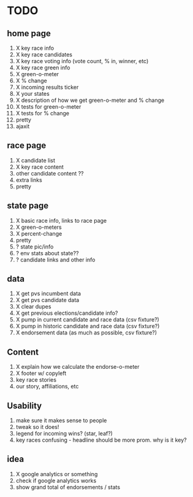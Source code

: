 # TODO #

## home page ##
  1. X key race info
  1. X key race candidates
  1. X key race voting info (vote count, % in, winner, etc)
  1. X key race green info
  1. X green-o-meter
  1. X % change
  1. X incoming results ticker
  1. X your states
  1. X description of how we get green-o-meter and % change
  1. X tests for green-o-meter
  1. X tests for % change
  1. pretty
  1. ajaxit

## race page ##
  1. X candidate list
  1. X key race content
  1. other candidate content ??
  1. extra links
  1. pretty

## state page ##
  1. X basic race info, links to race page
  1. X green-o-meters
  1. X percent-change
  1. pretty
  1. ? state pic/info
  1. ? env stats about state??
  1. ? candidate links and other info

## data ##
  1. X get pvs incumbent data
  1. X get pvs candidate data
  1. X clear dupes
  1. X get previous elections/candidate info?
  1. X pump in current candidate and race data (csv fixture?)
  1. X pump in historic candidate and race data (csv fixture?)
  1. X endorsement data (as much as possible, csv fixture?)

## Content ##
  1. X explain how we calculate the endorse-o-meter
  1. X footer w/ copyleft
  1. key race stories
  1. our story, affiliations, etc

## Usability ##
  1. make sure it makes sense to people
  1. tweak so it does!
  1. legend for incoming wins? (star, leaf?)
  1. key races confusing - headline should be more prom.  why is it key?

## idea ##
  1. X google analytics or something
  1. check if google analytics works
  1. show grand total of endorsements / stats